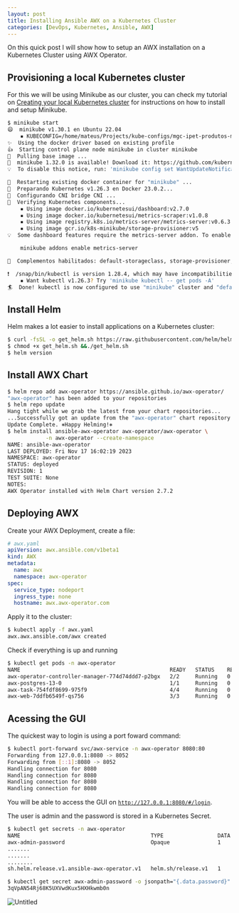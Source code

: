 ```yaml
---
layout: post
title: Installing Ansible AWX on a Kubernetes Cluster
categories: [DevOps, Kubernetes, Ansible, AWX]
---
```

On this quick post I will show how to setup an AWX installation on a Kubernetes Cluster using AWX Operator.

## Provisioning a local Kubernetes cluster

For this we will be using Minikube as our cluster, you can check my tutorial on [Creating your local Kubernetes cluster](https://mateusmsouza.github.io/Creating-your-local-Kubernetes-cluster/) for instructions on how to install and setup Minikube.

```bash
$ minikube start
😄  minikube v1.30.1 en Ubuntu 22.04
    ▪ KUBECONFIG=/home/mateus/Projects/kube-configs/mgc-ipet-produtos-mgl1-dev.yaml
✨  Using the docker driver based on existing profile
👍  Starting control plane node minikube in cluster minikube
🚜  Pulling base image ...
🎉  minikube 1.32.0 is available! Download it: https://github.com/kubernetes/minikube/releases/tag/v1.32.0
💡  To disable this notice, run: 'minikube config set WantUpdateNotification false'

🔄  Restarting existing docker container for "minikube" ...
🐳  Preparando Kubernetes v1.26.3 en Docker 23.0.2...
🔗  Configurando CNI bridge CNI ...
🔎  Verifying Kubernetes components...
    ▪ Using image docker.io/kubernetesui/dashboard:v2.7.0
    ▪ Using image docker.io/kubernetesui/metrics-scraper:v1.0.8
    ▪ Using image registry.k8s.io/metrics-server/metrics-server:v0.6.3
    ▪ Using image gcr.io/k8s-minikube/storage-provisioner:v5
💡  Some dashboard features require the metrics-server addon. To enable all features please run:

	minikube addons enable metrics-server	

🌟  Complementos habilitados: default-storageclass, storage-provisioner, metrics-server, dashboard

❗  /snap/bin/kubectl is version 1.28.4, which may have incompatibilities with Kubernetes 1.26.3.
    ▪ Want kubectl v1.26.3? Try 'minikube kubectl -- get pods -A'
🏄  Done! kubectl is now configured to use "minikube" cluster and "default" namespace by default
```

## Install Helm

Helm makes a lot easier to install applications on a Kubernetes cluster:

```bash
$ curl -fsSL -o get_helm.sh https://raw.githubusercontent.com/helm/helm/main/scripts/get-helm-3
$ chmod +x get_helm.sh &&./get_helm.sh
$ helm version
```

## Install AWX Chart

```bash
$ helm repo add awx-operator https://ansible.github.io/awx-operator/
"awx-operator" has been added to your repositories
$ helm repo update
Hang tight while we grab the latest from your chart repositories...
...Successfully got an update from the "awx-operator" chart repository
Update Complete. ⎈Happy Helming!⎈
$ helm install ansible-awx-operator awx-operator/awx-operator \
			-n awx-operator --create-namespace
NAME: ansible-awx-operator
LAST DEPLOYED: Fri Nov 17 16:02:19 2023
NAMESPACE: awx-operator
STATUS: deployed
REVISION: 1
TEST SUITE: None
NOTES:
AWX Operator installed with Helm Chart version 2.7.2
```

## Deploying AWX

Create your AWX Deployment, create a file:

```yaml
# awx.yaml
apiVersion: awx.ansible.com/v1beta1
kind: AWX
metadata:
  name: awx
  namespace: awx-operator
spec:
  service_type: nodeport
  ingress_type: none
  hostname: awx.awx-operator.com
```

Apply it to the cluster:

```bash
$ kubectl apply -f awx.yaml 
awx.awx.ansible.com/awx created
```

Check if everything is up and running

```bash
$ kubectl get pods -n awx-operator
NAME                                               READY   STATUS    RESTARTS   AGE
awx-operator-controller-manager-774d74ddd7-p2bgx   2/2     Running   0          14m
awx-postgres-13-0                                  1/1     Running   0          5m12s
awx-task-754fdf8699-975f9                          4/4     Running   0          4m21s
awx-web-7ddfb6549f-qs756                           3/3     Running   0          2m47s
```

## Acessing the GUI

The quickest way to login is using a port foward command:

```bash
$ kubectl port-forward svc/awx-service -n awx-operator 8080:80
Forwarding from 127.0.0.1:8080 -> 8052
Forwarding from [::1]:8080 -> 8052
Handling connection for 8080
Handling connection for 8080
Handling connection for 8080
Handling connection for 8080
```

You will be able to access the GUI on [`http://127.0.0.1:8080/#/login`](http://127.0.0.1:8080/#/login). 

The user is admin and the password is stored in a Kubernetes Secret.

```bash
$ kubectl get secrets -n awx-operator                         
NAME                                         TYPE                 DATA   AGE
awx-admin-password                           Opaque               1      9m59s
.......
.......
........
sh.helm.release.v1.ansible-awx-operator.v1   helm.sh/release.v1   1      18m

$ kubectl get secret awx-admin-password -o jsonpath="{.data.password}" -n awx-operator | base64 --decode
3qVpAN54Rj68K5UXVwdKux5HXHkwmb0n
```

![Untitled](Installing%20Ansible%20AWX%20on%20a%20Kubernetes%20Cluster%20ebd328ad24ab40a4b9bf0b49fee58066/Untitled.png)